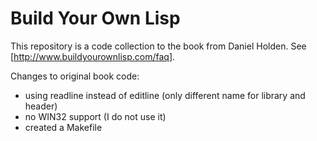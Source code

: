 # Build Your Own Lisp
This repository is a code collection to the book from Daniel Holden. See [http://www.buildyourownlisp.com/faq].

Changes to original book code:
* using readline instead of editline (only different name for library and header)
* no WIN32 support (I do not use it)
* created a Makefile
